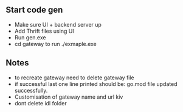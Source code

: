 ## Start code gen

- Make sure UI + backend server up
- Add Thrift files using UI
- Run gen.exe
- cd gateway to run ./exmaple.exe

## Notes

- to recreate gateway need to delete gateway file
- if successful last one line printed should be: go.mod file updated successfully.
- Customisation of gateway name and url kiv
- dont delete idl folder
